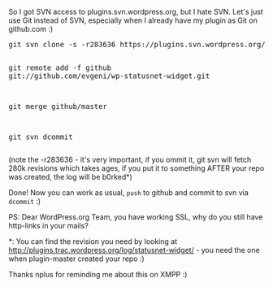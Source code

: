 <html><body><p>So I got SVN access to plugins.svn.wordpress.org, but I hate SVN. Let's just use Git instead of SVN, especially when I already have my plugin as Git on github.com :)

</p><pre>git svn clone -s -r283636 https://plugins.svn.wordpress.org/statusnet-widget/

git remote add -f github git://github.com/evgeni/wp-statusnet-widget.git

git merge github/master

git svn dcommit</pre>

(note the -r283636 - it's very important, if you ommit it, git svn will fetch 280k revisions which takes ages, if you put it to something AFTER your repo was created, the log will be b0rked*)

Done! Now you can work as usual, <code>push</code> to github and commit to svn via <code>dcommit</code> :)



PS: Dear WordPress.org Team, you have working SSL, why do you still have http-links in your mails?



*: You can find the revision you need by looking at <a href="http://plugins.trac.wordpress.org/log/statusnet-widget/">http://plugins.trac.wordpress.org/log/statusnet-widget/</a> - you need the one when plugin-master created your repo :)

Thanks nplus for reminding me about this on XMPP :)</body></html>